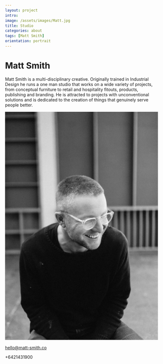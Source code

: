 ```yaml
---
layout: project
intro: 
image: /assets/images/Matt.jpg
title: Studio
categories: about
tags: [Matt Smith]
orientation: portrait
---
```


# Matt Smith

Matt Smith is a multi-disciplinary creative. Originally trained in Industrial Design he runs a one man studio that works on a wide variety of projects, from conceptual furniture to retail and hospitality fitouts, products, publishing and branding. He is attracted to projects with unconventional solutions and is dedicated to the creation of things that genuinely serve people better. 

![](/assets/images/Matt.jpg)

<a href="hello@matt-smith.co">hello@matt-smith.co</a> 

+6421431900
